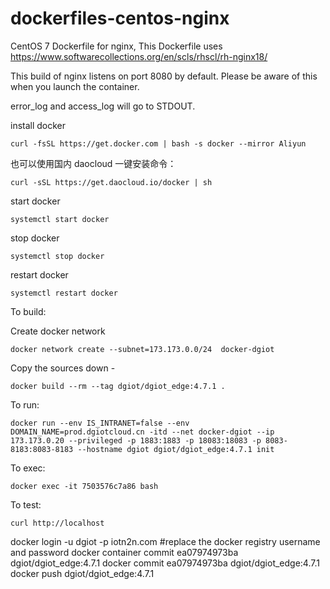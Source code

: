 dockerfiles-centos-nginx
========================

CentOS 7 Dockerfile for nginx, This Dockerfile uses https://www.softwarecollections.org/en/scls/rhscl/rh-nginx18/

This build of nginx listens on port 8080 by default. Please be aware of this
when you launch the container.

error_log and access_log will go to STDOUT.

install docker

    curl -fsSL https://get.docker.com | bash -s docker --mirror Aliyun

也可以使用国内 daocloud 一键安装命令：

    curl -sSL https://get.daocloud.io/docker | sh

start docker

    systemctl start docker

stop docker

    systemctl stop docker

restart  docker

    systemctl restart docker

To build:

Create docker network

    docker network create --subnet=173.173.0.0/24  docker-dgiot

Copy the sources down -

    docker build --rm --tag dgiot/dgiot_edge:4.7.1 .

To run:

    docker run --env IS_INTRANET=false --env DOMAIN_NAME=prod.dgiotcloud.cn -itd --net docker-dgiot --ip 173.173.0.20 --privileged -p 1883:1883 -p 18083:18083 -p 8083-8183:8083-8183 --hostname dgiot dgiot/dgiot_edge:4.7.1 init

To exec:

    docker exec -it 7503576c7a86 bash

To test:

    curl http://localhost

docker login -u dgiot -p iotn2n.com  #replace the docker registry username and password
docker container commit ea07974973ba dgiot/dgiot_edge:4.7.1
docker commit ea07974973ba dgiot/dgiot_edge:4.7.1
docker push dgiot/dgiot_edge:4.7.1













